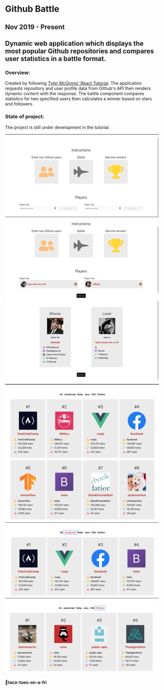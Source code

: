 Github Battle
========
Nov 2019 - Present
------------------

## Dynamic web application which displays the most popular Github repositories and compares user statistics in a battle format.


### Overview:
Created by following [Tyler McGinnis' React Tutorial](https://tylermcginnis.com/courses/react/). The application requests repository and user profile data from Github's API then renders dynamic content with the response.  The battle component compares statistics for two specified users then calculates a winner based on stars and followers.

### State of project:
The project is still under development in the tutorial.

![Battle01](src/example/battle-example-01.png)
![Battle02](src/example/battle-example-02.png)
![Battle03](src/example/battle-example-03.png)
![Popular01](src/example/popular-example-01.png)
![Popular02](src/example/popular-example-02.png)
![Popular03](src/example/popular-example-03.png)

#### 🌮taco-tues-on-a-fri
